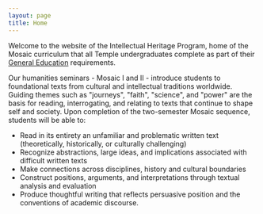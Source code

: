 ```yaml
---
layout: page
title: Home
---
```


Welcome to the website of the Intellectual Heritage Program, home of the Mosaic curriculum that all Temple undergraduates complete as part of their [General Education](http://www.temple.edu/bulletin/academic_programs/general_education/index.shtm) requirements. 
  
Our humanities seminars - Mosaic I and II - introduce students to foundational texts from cultural and intellectual traditions worldwide. Guiding themes such as "journeys", "faith", "science", and "power" are the basis for reading, interrogating, and relating to texts that continue to shape self and society. Upon completion of the two-semester Mosaic sequence, students will be able to:

- Read in its entirety an unfamiliar and problematic written text (theoretically, historically, or culturally challenging)
- Recognize abstractions, large ideas, and implications associated with difficult written texts
- Make connections across disciplines, history and cultural boundaries
- Construct positions, arguments, and interpretations through textual analysis and evaluation
- Produce thoughtful writing that reflects persuasive position and the conventions of academic discourse.
